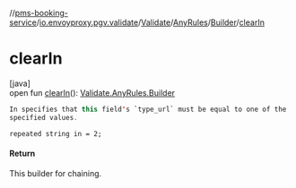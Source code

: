 //[pms-booking-service](../../../../../index.md)/[io.envoyproxy.pgv.validate](../../../index.md)/[Validate](../../index.md)/[AnyRules](../index.md)/[Builder](index.md)/[clearIn](clear-in.md)

# clearIn

[java]\
open fun [clearIn](clear-in.md)(): [Validate.AnyRules.Builder](index.md)

```kotlin
In specifies that this field's `type_url` must be equal to one of the
specified values.

```
`repeated string in = 2;`

#### Return

This builder for chaining.